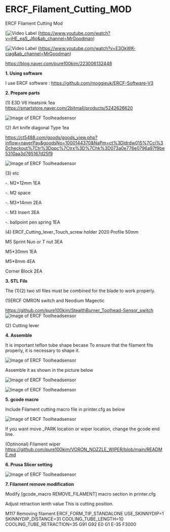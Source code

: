 # ERCF_Filament_Cutting_MOD
ERCF Filament Cutting Mod


[![Video Label]()
(https://www.youtube.com/watch?v=jHE_eaS_J6o&ab_channel=MrGoodman)

[![Video Label]()
(https://www.youtube.com/watch?v=E3OkWK-ciag&ab_channel=MrGoodman)


https://blog.naver.com/pure100kim/223006132448


**1. Using software**

I use ERCF software : https://github.com/moggieuk/ERCF-Software-V3


**2. Prepare parts**

(1) E3D V6 Heatsink  1ea
https://smartstore.naver.com/2bitmall/products/5242626620


![Image of ERCF Toolheadsensor](https://github.com/pure100kim/ERCF_Filament_Cutting_MOD/blob/main/Photos/E3DV6_HEATsink.png)



(2) Art knife  diagonal Type  1ea

https://ct5488.com/goods/goods_view.php?inflow=naverPay&goodsNo=1000144370&NaPm=ct%3Dldrdw015%7Cci%3Dcheckout%7Ctr%3Dppc%7Ctrx%3D%7Chk%3D073a0e776e0796a97f9be5310aa3d765167d25f9

![Image of ERCF Toolheadsensor](https://github.com/pure100kim/ERCF_Filament_Cutting_MOD/blob/main/Photos/ART_Knife.png)



(3) etc

-. M2*12mm 1EA

-. M2 space

-. M3*14mm 2EA

-. M3 Insert 3EA

-. ballpoint pen spring  1EA


(4) ERCF_Cutting_lever_Touch_screw holder
2020 Profile 50mm

M5 Sprint Nun or T nut 3EA

M5*30mm  1EA

M5*8mm 4EA

Corner Block 2EA






**3. STL Fils**


The (1)(2) two stl files must be combined for the blade to work properly.


(1)ERCF OMRON switch and Neodium Magectic

https://github.com/pure100kim/StealthBurner_Toolhead-Sensor_switch
![Image of ERCF Toolheadsensor](https://github.com/pure100kim/StealthBurner_Toolhead-Sensor_switch/blob/main/Picture/stealthburner_assembly.jpg)



(2) Cutting lever





**4. Assemble**

It is important teflon tube shape becase To ensure that the filament fits properly, it is necessary to shape it.

![Image of ERCF Toolheadsensor](https://github.com/pure100kim/ERCF_Filament_Cutting_MOD/blob/main/Photos/ERCF_teflon_tube_shape.jpg)


Assemble it as shown in the picture below

![Image of ERCF Toolheadsensor](https://github.com/pure100kim/ERCF_Filament_Cutting_MOD/blob/main/Photos/ERCF_Cutting_lever_assemble.jpg)






![Image of ERCF Toolheadsensor](https://github.com/pure100kim/ERCF_Filament_Cutting_MOD/blob/main/Photos/ERCF_Cutting_lever_Touch_screw%20holder.jpg)






**5. gcode macro**

Include Filament cutting macro file in printer.cfg  as below

![Image of ERCF Toolheadsensor](https://github.com/pure100kim/ERCF_Filament_Cutting_MOD/blob/main/Photos/ERCF_Filament_cutting_macro.png)


If you want move _PARK location or wiper location, change the gcode end line.


(Optinonal) Filament wiper 
https://github.com/pure100kim/VORON_NOZZLE_WIPER/blob/main/README.md





**6. Prusa Slicer setting**

![Image of ERCF Toolheadsensor](https://github.com/pure100kim/ERCF_Filament_Cutting_MOD/blob/main/Photos/ERCF_Prusa_slicer_command.png)




**7. Filament remove modification**

Modify [gcode_macro REMOVE_FILAMENT] macro section in printer.cfg

Adjust retraction lenth value This is cutting position. 

M117 Removing filament
ERCF_FORM_TIP_STANDALONE USE_SKINNYDIP=1 SKINNYDIP_DISTANCE=31 COOLING_TUBE_LENGTH=10 COOLING_TUBE_RETRACTION=35
G91
G92 E0
G1 E-35 F3000




    








